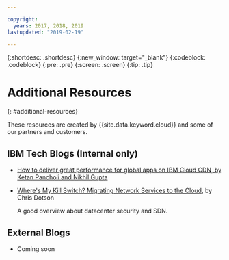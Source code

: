 ```yaml
---

copyright:
  years: 2017, 2018, 2019
lastupdated: "2019-02-19"

---
```


{:shortdesc: .shortdesc}
{:new_window: target="_blank"}
{:codeblock: .codeblock}
{:pre: .pre}
{:screen: .screen}
{:tip: .tip}

# Additional Resources
{: #additional-resources}

These resources are created by {{site.data.keyword.cloud}} and some of our partners and customers.

## IBM Tech Blogs (Internal only)

 * [How to deliver great performance for global apps on IBM Cloud CDN, by Ketan Pancholi and Nikhil Gupta](https://www.ibm.com/w3-techblog/use-cases/2018/05/content-delivery-service/)
 
 * [Where's My Kill Switch? Migrating Network Services to the Cloud](https://www.ibm.com/w3-techblog/wcp/2018/09/migrating-network-services/), by Chris Dotson
 
   A good overview about datacenter security and SDN.


## External Blogs

* Coming soon
